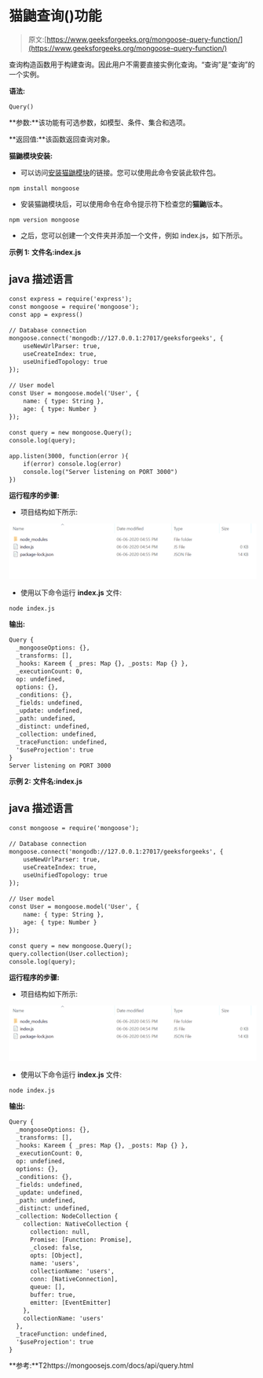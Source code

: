 # 猫鼬查询()功能

> 原文:[https://www.geeksforgeeks.org/mongoose-query-function/](https://www.geeksforgeeks.org/mongoose-query-function/)

查询构造函数用于构建查询。因此用户不需要直接实例化查询。“查询”是“查询”的一个实例。

**语法:**

```
Query()

```

**参数:**该功能有可选参数，如模型、条件、集合和选项。

**返回值:**该函数返回查询对象。

**猫鼬模块安装:**

*   可以访问[安装猫鼬模块](https://www.npmjs.com/package/mongoose)的链接。您可以使用此命令安装此软件包。

```
npm install mongoose

```

*   安装猫鼬模块后，可以使用命令在命令提示符下检查您的**猫鼬**版本。

```
npm version mongoose

```

*   之后，您可以创建一个文件夹并添加一个文件，例如 index.js，如下所示。

**示例 1:** **文件名:index.js**

## java 描述语言

```
const express = require('express');
const mongoose = require('mongoose');
const app = express()

// Database connection
mongoose.connect('mongodb://127.0.0.1:27017/geeksforgeeks', {
    useNewUrlParser: true,
    useCreateIndex: true,
    useUnifiedTopology: true
});

// User model
const User = mongoose.model('User', { 
    name: { type: String },
    age: { type: Number }
});

const query = new mongoose.Query();
console.log(query);

app.listen(3000, function(error ){
    if(error) console.log(error)
    console.log("Server listening on PORT 3000")
})
```

**运行程序的步骤:**

*   项目结构如下所示:

![](img/3209d9b4369c180282a34be8070d7d6e.png)

*   使用以下命令运行 **index.js** 文件:

```
node index.js

```

**输出:**

```
Query {
  _mongooseOptions: {},
  _transforms: [],
  _hooks: Kareem { _pres: Map {}, _posts: Map {} },
  _executionCount: 0,
  op: undefined,
  options: {},
  _conditions: {},
  _fields: undefined,
  _update: undefined,
  _path: undefined,
  _distinct: undefined,
  _collection: undefined,
  _traceFunction: undefined,
  '$useProjection': true
}
Server listening on PORT 3000

```

**示例 2:** **文件名:index.js**

## java 描述语言

```
const mongoose = require('mongoose');

// Database connection
mongoose.connect('mongodb://127.0.0.1:27017/geeksforgeeks', {
    useNewUrlParser: true,
    useCreateIndex: true,
    useUnifiedTopology: true
});

// User model
const User = mongoose.model('User', { 
    name: { type: String },
    age: { type: Number }
});

const query = new mongoose.Query();
query.collection(User.collection);
console.log(query);
```

**运行程序的步骤:**

*   项目结构如下所示:

![](img/3209d9b4369c180282a34be8070d7d6e.png)

*   使用以下命令运行 **index.js** 文件:

```
node index.js

```

**输出:**

```
Query {
  _mongooseOptions: {},
  _transforms: [],
  _hooks: Kareem { _pres: Map {}, _posts: Map {} },
  _executionCount: 0,
  op: undefined,
  options: {},
  _conditions: {},
  _fields: undefined,
  _update: undefined,
  _path: undefined,
  _distinct: undefined,
  _collection: NodeCollection {
    collection: NativeCollection {
      collection: null,
      Promise: [Function: Promise],
      _closed: false,
      opts: [Object],
      name: 'users',
      collectionName: 'users',
      conn: [NativeConnection],
      queue: [],
      buffer: true,
      emitter: [EventEmitter]
    },
    collectionName: 'users'
  },
  _traceFunction: undefined,
  '$useProjection': true
}

```

**参考:**T2https://mongoosejs.com/docs/api/query.html